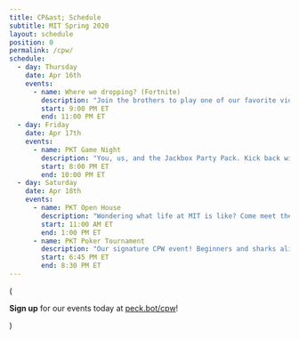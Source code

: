 ```yaml
---
title: CP&ast; Schedule
subtitle: MIT Spring 2020
layout: schedule
position: 0
permalink: /cpw/
schedule:
  - day: Thursday
    date: Apr 16th
    events:
      - name: Where we dropping? (Fortnite)
        description: "Join the brothers to play one of our favorite video games, Fortnite! Drop into the Zoom call and we'll set up multiplayer squads - if you're a beginner, we'll show you the ropes."
        start: 9:00 PM ET
        end: 11:00 PM ET
  - day: Friday
    date: Apr 17th
    events:
      - name: PKT Game Night
        description: "You, us, and the Jackbox Party Pack. Kick back with the brothers of Phi Kappa Theta for some party games and a good time!"
        start: 8:00 PM ET
        end: 10:00 PM ET
  - day: Saturday
    date: Apr 18th
    events:
      - name: PKT Open House
        description: "Wondering what life at MIT is like? Come meet the brothers of Phi Kappa Theta and learn more about anything you're curious about, or ask us about our neighbor, Julian Edelman."
        start: 11:00 AM ET
        end: 1:00 PM ET
      - name: PKT Poker Tournament
        description: "Our signature CPW event! Beginners and sharks alike are welcome; we'll teach you how to play or let you get right to it. Prizes: gaming monitor, Bluetooth speaker, Echo dot."
        start: 6:45 PM ET
        end: 8:30 PM ET
---
```

(<p class="text-center"><strong>Sign up</strong> for our events today at <a href="peck.bot/cpw">peck.bot/cpw</a>!</p>)

[//]: # (<p class="text-center">Call <strong>317-PKT-RIDE</strong> for a ride to our house during CPW!</p>, COMMENTED FOR VIRTUAL CPW, UNCOMMENT FOR REGULAR CPW)
